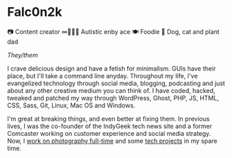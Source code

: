 # Falc0n2k

📷 Content creator ∞🏳️‍🌈🖤 Autistic enby ace 🍽️ Foodie 🌺 Dog, cat and plant dad

*They/them* 

I crave delicious design and have a fetish for minimalism. GUIs have their place, but I'll take a command line anyday. Throughout my life, I've evangelized technology through social media, blogging, podcasting and just about any other creative medium you can think of. I have coded, hacked, tweaked and patched my way through WordPress, Ghost, PHP, JS, HTML, CSS, Sass, Git, Linux, Mac OS and Windows. 

I'm great at breaking things, and even better at fixing them. In previous lives, I was the co-founder of the IndyGeek tech news site and a former Comcaster working on customer experience and social media strategy. Now, I [work on photography full-time](https://mulberryphotowerx.com) and some [tech projects](https://github.com/Falc0n2k?tab=repositories) in my spare time.